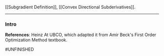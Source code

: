 [[Subgradient Definition]], [[Convex Directional Subderivatives]]. 

----
### **Intro**



**References**: Heinz At UBCO, which adapted it from Amir Beck's First Order Optimization Method textbook. 


#UNFINISHED 